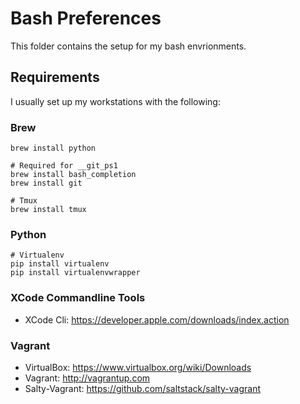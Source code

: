 # Bash Preferences

This folder contains the setup for my bash envrionments.


## Requirements

I usually set up my workstations with the following:

### Brew
    brew install python

    # Required for __git_ps1
    brew install bash_completion
    brew install git

    # Tmux
    brew install tmux

### Python
    # Virtualenv
    pip install virtualenv
    pip install virtualenvwrapper

### XCode Commandline Tools

- XCode Cli: <https://developer.apple.com/downloads/index.action>

### Vagrant

- VirtualBox: <https://www.virtualbox.org/wiki/Downloads>
- Vagrant: <http://vagrantup.com>
- Salty-Vagrant: <https://github.com/saltstack/salty-vagrant>
